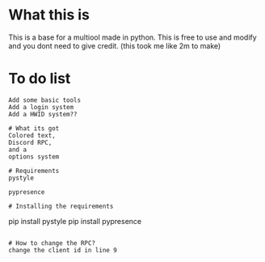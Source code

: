 # What this is
This is a base for a multiool made in python. This is free to use and modify and you dont need to give credit. (this took me like 2m to make)



# To do list
```
Add some basic tools
Add a login system
Add a HWID system??

# What its got
Colored text,
Discord RPC,
and a
options system

# Requirements
pystyle

pypresence

# Installing the requirements
```
pip install pystyle
pip install pypresence
```

# How to change the RPC?
change the client id in line 9

